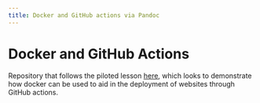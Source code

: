 ```yaml
---
title: Docker and GitHub actions via Pandoc
---
```


# Docker and GitHub Actions

Repository that follows the piloted lesson [here](https://carpentries-incubator.github.io/docker-introduction/e01-github-actions/), which looks to demonstrate how docker can be used to aid in the deployment of websites through GitHub actions.